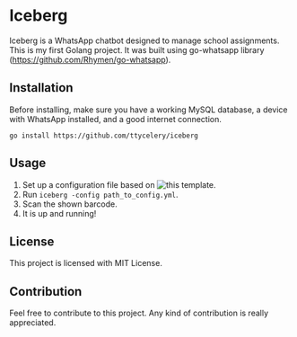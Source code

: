 # Iceberg
Iceberg is a WhatsApp chatbot designed to manage school assignments. This is my first Golang project. It was built using go-whatsapp library (https://github.com/Rhymen/go-whatsapp).
## Installation
Before installing, make sure you have a working MySQL database, a device with WhatsApp installed, and a good internet connection.
```
go install https://github.com/ttycelery/iceberg
```
## Usage
1. Set up a configuration file based on ![this](https://github.com/ttycelery/iceberg/blob/master/config.yml.default) template.
2. Run `iceberg -config path_to_config.yml`.
3. Scan the shown barcode.
4. It is up and running!

## License
This project is licensed with MIT License.

## Contribution
Feel free to contribute to this project. Any kind of contribution is really appreciated.
